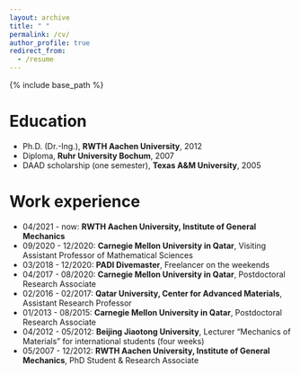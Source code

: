 ```yaml
---
layout: archive
title: " "
permalink: /cv/
author_profile: true
redirect_from:
  - /resume
---
```


{% include base_path %}

Education
======
* Ph.D. (Dr.-Ing.), **RWTH Aachen University**, 2012
* Diploma, **Ruhr University Bochum**, 2007
* DAAD scholarship (one semester), **Texas A&M University**, 2005

Work experience
======
* 04/2021 - now: **RWTH Aachen University, Institute of General Mechanics**
* 09/2020 - 12/2020: **Carnegie Mellon University in Qatar**, Visiting Assistant Professor of Mathematical Sciences
* 03/2018 - 12/2020: **PADI Divemaster**, Freelancer on the weekends  
* 04/2017 - 08/2020: **Carnegie Mellon University in Qatar**, Postdoctoral Research Associate
* 02/2016 - 02/2017: **Qatar University, Center for Advanced Materials**, Assistant Research Professor
* 01/2013 - 08/2015: **Carnegie Mellon University in Qatar**, Postdoctoral Research Associate
* 04/2012 - 05/2012: **Beijing Jiaotong University**, Lecturer “Mechanics of Materials” for international students (four weeks)
* 05/2007 - 12/2012: **RWTH Aachen University, Institute of General Mechanics**, PhD Student & Research Associate
 

  
